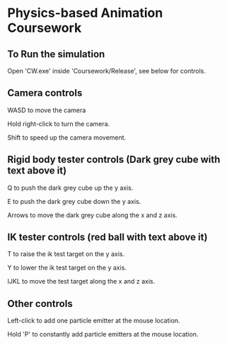 Physics-based Animation Coursework
=============================================

To Run the simulation
-------------------------

Open 'CW.exe' inside 'Coursework/Release', see below for controls.

Camera controls
------------------
WASD to move the camera

Hold right-click to turn the camera.

Shift to speed up the camera movement.

Rigid body tester controls (Dark grey cube with text above it)
------------------
Q to push the dark grey cube up the y axis.

E to push the dark grey cube down the y axis.

Arrows to move the dark grey cube along the x and z axis.

IK tester controls (red ball with text above it)
------------------
T to raise the ik test target on the y axis.

Y to lower the ik test target on the y axis.

IJKL to move the test target along the x and z axis.


Other controls
------------------
Left-click to add one particle emitter at the mouse location.

Hold 'P' to constantly add particle emitters at the mouse location.
